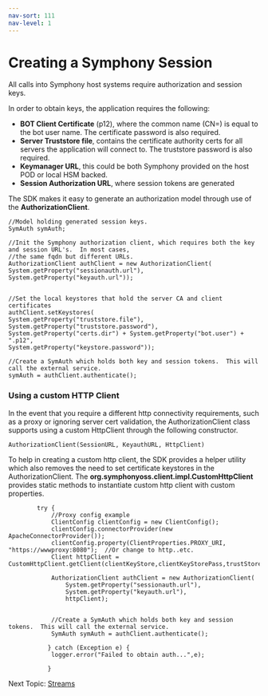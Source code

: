 ```yaml
---
nav-sort: 111
nav-level: 1
---
```


# Creating a Symphony Session

All calls into Symphony host systems require authorization and session keys.

In order to obtain keys, the application requires the following:

* **BOT Client Certificate** (p12), where the common name (CN=) is equal to the bot user name.  The certificate password is also required.
* **Server Truststore file**, contains the certificate authority certs for all servers the application will connect to.  The truststore password is also required.
* **Keymanager URL**, this could be both Symphony provided on the host POD or local HSM backed.
* **Session Authorization URL**, where session tokens are generated

The SDK makes it easy to generate an authorization model through use of the **AuthorizationClient**.
>

    //Model holding generated session keys.
    SymAuth symAuth;

    //Init the Symphony authorization client, which requires both the key and session URL's.  In most cases,
    //the same fqdn but different URLs.
    AuthorizationClient authClient = new AuthorizationClient(
    System.getProperty("sessionauth.url"),
    System.getProperty("keyauth.url"));


    //Set the local keystores that hold the server CA and client certificates
    authClient.setKeystores(
    System.getProperty("truststore.file"),
    System.getProperty("truststore.password"),
    System.getProperty("certs.dir") + System.getProperty("bot.user") + ".p12",
    System.getProperty("keystore.password"));

    //Create a SymAuth which holds both key and session tokens.  This will call the external service.
    symAuth = authClient.authenticate();


### Using a custom HTTP Client

In the event that you require a different http connectivity requirements, such as a proxy or ignoring server cert validation, the AuthorizationClient class supports using a custom HttpClient through the following constructor.

    AuthorizationClient(SessionURL, KeyauthURL, HttpClient)


To help in creating a custom http client, the SDK provides a helper utility which also removes the need to set certificate keystores in the AuthorizationClient.  The **org.symphonyoss.client.impl.CustomHttpClient** provides static methods to instantiate custom http client with custom properties.


            try {
                //Proxy config example
                ClientConfig clientConfig = new ClientConfig();
                clientConfig.connectorProvider(new ApacheConnectorProvider());
                clientConfig.property(ClientProperties.PROXY_URI, "https://wwwproxy:8080");  //Or change to http..etc.
                Client httpClient = CustomHttpClient.getClient(clientKeyStore,clientKeyStorePass,trustStore,trustStorePass,clientConfig);

                AuthorizationClient authClient = new AuthorizationClient(
                    System.getProperty("sessionauth.url"),
                    System.getProperty("keyauth.url"),
                    httpClient);


                //Create a SymAuth which holds both key and session tokens.  This will call the external service.
                SymAuth symAuth = authClient.authenticate();

               } catch (Exception e) {
                logger.error("Failed to obtain auth...",e);

               }

Next Topic: [Streams](https://github.com/symphonyoss/symphony-java-client/wiki/Streams)